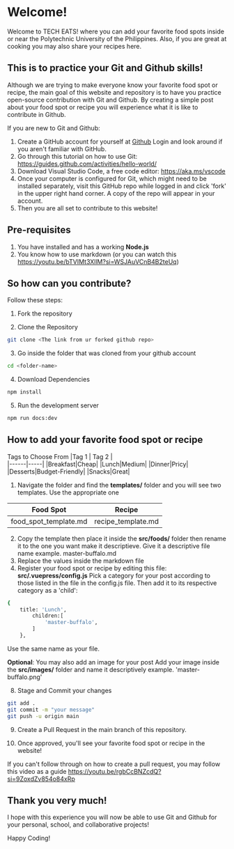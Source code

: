 # Welcome!

Welcome to TECH EATS! where you can add your favorite food spots inside or near the Polytechnic University of the Philippines. Also, if you are great at cooking you may also share your recipes here.

## This is to practice your Git and Github skills!
Although we are trying to make everyone know your favorite food spot or recipe, the main goal of this website and repository is to have you practice open-source contribution with Git and Github. By creating a simple post about your food spot or recipe you will experience what it is like to contribute in Github.

If you are new to Git and Github:
1. Create a GitHub account for yourself at [Github](https://www.github.com) Login and look around if you aren't familiar with GitHub.
2. Go through this tutorial on how to use Git: https://guides.github.com/activities/hello-world/
3. Download Visual Studio Code, a free code editor: https://aka.ms/vscode
4. Once your computer is configured for Git, which might need to be installed separately, visit this GitHub repo while logged in and click 'fork' in the upper right hand corner. A copy of the repo will appear in your account.
5. Then you are all set to contribute to this website!

## Pre-requisites
1. You have installed and has a working **Node.js**
2. You know how to use markdown (or you can watch this https://youtu.be/bTVIMt3XllM?si=WSJAuVCnB4B2teUq)

## So how can you contribute?
Follow these steps:

1. Fork the repository

2. Clone the Repository

```bash
git clone <The link from ur forked github repo>
```

3. Go inside the folder that was cloned from your github account
```bash
cd <folder-name>
```

4. Download Dependencies
```bash
npm install
```

5. Run the development server
```bash
npm run docs:dev
```

## How to add your favorite food spot or recipe
Tags to Choose From
|Tag 1 | Tag 2 |            
|------|-----|
|Breakfast|Cheap|
|Lunch|Medium|
|Dinner|Pricy|
|Desserts|Budget-Friendly|
|Snacks|Great|

1. Navigate the folder and find the **templates/** folder and you will see two templates. Use the appropriate one

|Food Spot | Recipe |
|----------|--------|
|food_spot_template.md | recipe_template.md

2. Copy the template then place it inside the **src/foods/** folder then rename it to the one you want make it descriptieve. Give it a descriptive file name
 example. master-buffalo.md
3. Replace the values inside the markdown file
4. Register your food spot or recipe by editing this file: **src/.vuepress/config.js** Pick a category for your post according to those listed in the file in the config.js file. Then add it to its respective category as a 'child':

```bash
{
	title: 'Lunch',
        children:[
            'master-buffalo',
        ]
    },
```

Use the same name as your file.

**Optional**: You may also add an image for your post
Add your image inside the **src/images/** folder and name it descriptively 
example. 'master-buffalo.png'

8. Stage and Commit your changes
```bash
git add .
git commit -m "your message"
git push -u origin main
```

9. Create a Pull Request in the main branch of this repository.

10. Once approved, you'll see your favorite food spot or recipe in the website!

If you can't follow through on how to create a pull request, you may follow this video as a guide https://youtu.be/rgbCcBNZcdQ?si=9ZoxdZv854o84xRp


## Thank you very much!
I hope with this experience you will now be able to use Git and Github for your personal, school, and collaborative projects!

Happy Coding!